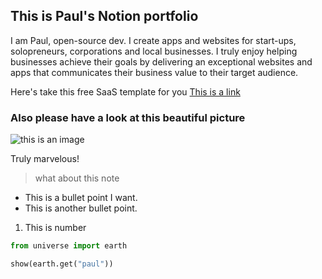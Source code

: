 ## This is Paul's Notion portfolio

I am Paul, open-source dev. I create apps and websites for start-ups, solopreneurs, corporations and local businesses. I truly enjoy helping businesses achieve their goals by delivering an exceptional websites and apps that communicates their business value to their target audience.

Here's take this free SaaS template for you [This is a link](https://saasy-dark.netlify.app/)


### Also please have a look at this beautiful picture

![this is an image](./assets/images/home/forest.jpg)

Truly marvelous!

> what about this note

* This is a bullet point I want.
* This is another bullet point.

1. This is number


```py
from universe import earth

show(earth.get("paul"))
```